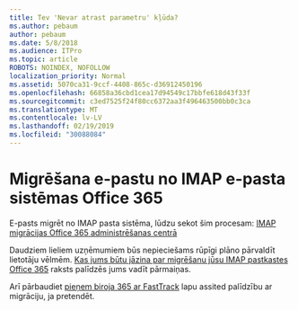 ```yaml
---
title: Tev 'Nevar atrast parametru' kļūda?
ms.author: pebaum
author: pebaum
ms.date: 5/8/2018
ms.audience: ITPro
ms.topic: article
ROBOTS: NOINDEX, NOFOLLOW
localization_priority: Normal
ms.assetid: 5070ca31-9ccf-4408-865c-d36912450196
ms.openlocfilehash: 66858a36cbd1cea17d94549c17bbfe618d43f33f
ms.sourcegitcommit: c3ed7525f24f80cc6372aa3f496463500bb0c3ca
ms.translationtype: MT
ms.contentlocale: lv-LV
ms.lasthandoff: 02/19/2019
ms.locfileid: "30088084"
---
```

# <a name="migrating-email-from-imap-email-system-to-office-365"></a>Migrēšana e-pastu no IMAP e-pasta sistēmas Office 365

E-pasts migrēt no IMAP pasta sistēma, lūdzu sekot šim procesam: [IMAP migrācijas Office 365 administrēšanas centrā](https://support.office.com/article/4682f2e4-f720-4868-91ab-207f5b0c325d)
  
Daudziem lieliem uzņēmumiem būs nepieciešams rūpīgi plāno pārvaldīt lietotāju vēlmēm. [Kas jums būtu jāzina par migrēšanu jūsu IMAP pastkastes Office 365](https://docs.microsoft.com/en-us/Exchange/mailbox-migration/migrating-imap-mailboxes/migrating-imap-mailboxes) raksts palīdzēs jums vadīt pārmaiņas. 

Arī pārbaudiet [pieņem biroja 365 ar FastTrack](https://www.microsoft.com/fasttrack/microsoft-365/office-365) lapu assited palīdzību ar migrāciju, ja pretendēt.
  

